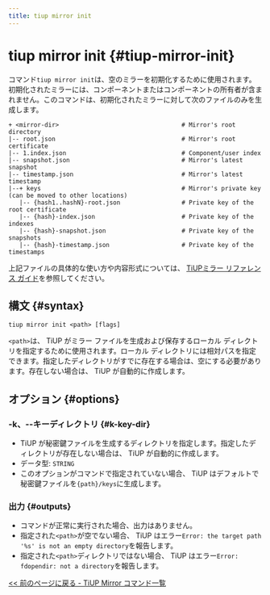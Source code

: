 ```yaml
---
title: tiup mirror init
---
```


# tiup mirror init {#tiup-mirror-init}

コマンド`tiup mirror init`は、空のミラーを初期化するために使用されます。初期化されたミラーには、コンポーネントまたはコンポーネントの所有者が含まれません。このコマンドは、初期化されたミラーに対して次のファイルのみを生成します。

```
+ <mirror-dir>                                  # Mirror's root directory
|-- root.json                                   # Mirror's root certificate
|-- 1.index.json                                # Component/user index
|-- snapshot.json                               # Mirror's latest snapshot
|-- timestamp.json                              # Mirror's latest timestamp
|--+ keys                                       # Mirror's private key (can be moved to other locations)
   |-- {hash1..hashN}-root.json                 # Private key of the root certificate
   |-- {hash}-index.json                        # Private key of the indexes
   |-- {hash}-snapshot.json                     # Private key of the snapshots
   |-- {hash}-timestamp.json                    # Private key of the timestamps
```

上記ファイルの具体的な使い方や内容形式については、 [TiUPミラー リファレンス ガイド](/tiup/tiup-mirror-reference.md)を参照してください。

## 構文 {#syntax}

```shell
tiup mirror init <path> [flags]
```

`<path>`は、 TiUP がミラー ファイルを生成および保存するローカル ディレクトリを指定するために使用されます。ローカル ディレクトリには相対パスを指定できます。指定したディレクトリがすでに存在する場合は、空にする必要があります。存在しない場合は、 TiUP が自動的に作成します。

## オプション {#options}

### -k、--キーディレクトリ {#k-key-dir}

-   TiUP が秘密鍵ファイルを生成するディレクトリを指定します。指定したディレクトリが存在しない場合は、 TiUP が自動的に作成します。
-   データ型: `STRING`
-   このオプションがコマンドで指定されていない場合、 TiUP はデフォルトで秘密鍵ファイルを`{path}/keys`に生成します。

### 出力 {#outputs}

-   コマンドが正常に実行された場合、出力はありません。
-   指定された`<path>`が空でない場合、 TiUP はエラー`Error: the target path '%s' is not an empty directory`を報告します。
-   指定された`<path>`ディレクトリではない場合、 TiUP はエラー`Error: fdopendir: not a directory`を報告します。

[&lt;&lt; 前のページに戻る - TiUP Mirror コマンド一覧](/tiup/tiup-command-mirror.md#command-list)
